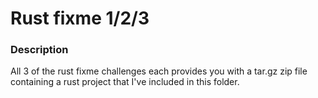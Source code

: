 # Rust fixme 1/2/3

### Description
All 3 of the rust fixme challenges each provides you with a tar.gz zip file containing a rust project that I've included in this folder.